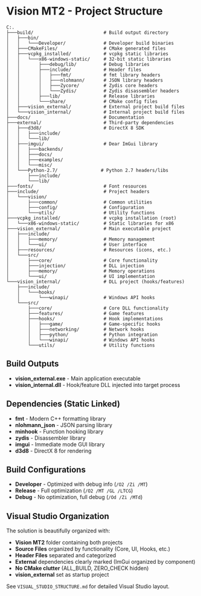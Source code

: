 # Vision MT2 - Project Structure

```
C:.
├───build/                          # Build output directory
│   ├───bin/
│   │   └───Developer/              # Developer build binaries
│   ├───CMakeFiles/                 # CMake generated files
│   ├───vcpkg_installed/            # vcpkg static libraries
│   │   └───x86-windows-static/     # 32-bit static libraries
│   │       ├───debug/lib/          # Debug libraries
│   │       ├───include/            # Header files
│   │       │   ├───fmt/            # fmt library headers
│   │       │   ├───nlohmann/       # JSON library headers
│   │       │   ├───Zycore/         # Zydis core headers
│   │       │   └───Zydis/          # Zydis disassembler headers
│   │       ├───lib/                # Release libraries
│   │       └───share/              # CMake config files
│   ├───vision_external/            # External project build files
│   └───vision_internal/            # Internal project build files
├───docs/                           # Documentation
├───external/                       # Third-party dependencies
│   ├───d3d8/                       # DirectX 8 SDK
│   │   ├───include/
│   │   └───lib/
│   ├───imgui/                      # Dear ImGui library
│   │   ├───backends/
│   │   ├───docs/
│   │   ├───examples/
│   │   └───misc/
│   └───Python-2.7/                # Python 2.7 headers/libs
│       ├───include/
│       └───lib/
├───fonts/                          # Font resources
├───include/                        # Project headers
│   └───vision/
│       ├───common/                 # Common utilities
│       ├───config/                 # Configuration
│       └───utils/                  # Utility functions
├───vcpkg_installed/                # vcpkg installation (root)
│   └───x86-windows-static/         # Static libraries for x86
├───vision_external/                # Main executable project
│   ├───include/
│   │   ├───memory/                 # Memory management
│   │   └───ui/                     # User interface
│   ├───resources/                  # Resources (icons, etc.)
│   └───src/
│       ├───core/                   # Core functionality
│       ├───injection/              # DLL injection
│       ├───memory/                 # Memory operations
│       └───ui/                     # UI implementation
└───vision_internal/                # DLL project (hooks/features)
    ├───include/
    │   └───hooks/
    │       └───winapi/             # Windows API hooks
    └───src/
        ├───core/                   # Core DLL functionality
        ├───features/               # Game features
        ├───hooks/                  # Hook implementations
        │   ├───game/               # Game-specific hooks
        │   ├───networking/         # Network hooks
        │   ├───python/             # Python integration
        │   └───winapi/             # Windows API hooks
        └───utils/                  # Utility functions
```

## Build Outputs

- **vision_external.exe** - Main application executable
- **vision_internal.dll** - Hook/feature DLL injected into target process

## Dependencies (Static Linked)

- **fmt** - Modern C++ formatting library
- **nlohmann_json** - JSON parsing library  
- **minhook** - Function hooking library
- **zydis** - Disassembler library
- **imgui** - Immediate mode GUI library
- **d3d8** - DirectX 8 for rendering

## Build Configurations

- **Developer** - Optimized with debug info (`/O2 /Zi /MT`)
- **Release** - Full optimization (`/O2 /MT /GL /LTCG`)  
- **Debug** - No optimization, full debug (`/Od /Zi /MTd`)

## Visual Studio Organization

The solution is beautifully organized with:
- **Vision MT2** folder containing both projects
- **Source Files** organized by functionality (Core, UI, Hooks, etc.)
- **Header Files** separated and categorized
- **External** dependencies clearly marked (ImGui organized by component)
- **No CMake clutter** (ALL_BUILD, ZERO_CHECK hidden)
- **vision_external** set as startup project

See `VISUAL_STUDIO_STRUCTURE.md` for detailed Visual Studio layout.
